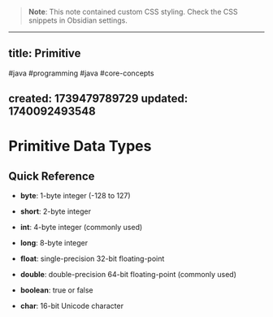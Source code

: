 
> **Note**: This note contained custom CSS styling. Check the CSS snippets in Obsidian settings.

---
title: Primitive
---

#java #programming #java #core-concepts

created: 1739479789729
updated: 1740092493548
---


<!--#region styles-->

<!--#endregion-->

# Primitive Data Types

## Quick Reference

-   <b>byte</b>: 1-byte integer (-128 to 127)

-   <b>short</b>: 2-byte integer
-   <b>int</b>: 4-byte integer (commonly used)
-   <b>long</b>: 8-byte integer
-   <b>float</b>: single-precision 32-bit floating-point
-   <b>double</b>: double-precision 64-bit floating-point (commonly used)
-   <b>boolean</b>: true or false
-   <b>char</b>: 16-bit Unicode character